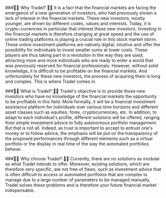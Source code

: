 
###🤷‍♂️ Why Tradel? 🤷‍♂️
It is a fact that the financial markets are facing the emergence of a new generation of investors, who had previously shown a lack of interest in the financial markets. These new investors, mostly younger, are driven by different codes, values and interests. Today, it is crypto-currencies in particular that interest these new investors. Investing in the financial markets is therefore changing at great speed and the use of online trading platforms is playing a crucial role in this stock market storm. These online investment platforms are natively digital, intuitive and offer the possibility for individuals to invest smaller sums at lower costs. These players are thus taking part in a revolution in the way they are used, attracting more and more individuals who are ready to enter a world that was previously reserved for financial professionals. However, without solid knowledge, it is difficult to be profitable on the financial markets. And unfortunately for these new investors, the process of acquiring them is long and complex. This is where Tradel comes in.

###🙋‍♂️ What is Tradel? 🙋‍♂️
Tradel's objective is to provide those new investors who have no knowledge of the financial markets the opportunity to be profitable in this field. More formally, it will be a financial investment assistance platform for individuals over various time horizons and different asset classes such as equities, forex, cryptocurrencies, etc. In addition, to adapt to each individual's profile, different solutions will be offered, ranging from simple investment advice to fully autonomous portfolio management. But that is not all. Indeed, as trust is important to accept to entrust one's money or to follow advice, the emphasis will be put on the transparency of the proposed performances through different elements such as a virtual portfolio or the display in real time of the way the automated portfolios behave.

###💁‍♂️ Why choose Tradel? 💁‍♂️
Currently, there are no solutions as modular as what Tradel intends to offer. Moreover, existing solutions, which are therefore very specific, are not free of flaws, such as investment advice that is often difficult to access or automated portfolios that are complex to manage due to a large number of parameters to be managed manually. Tradel solves these problems and is therefore your future financial market indispensable.

